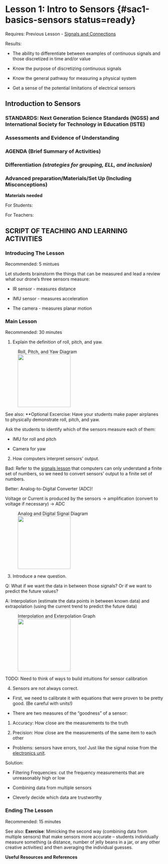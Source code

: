 # Lesson 1: Intro to Sensors {#sac1-basics-sensors status=ready}

<div class='requirements' markdown='1'>

Requires: Previous Lesson - [Signals and Connections](https://docs.duckietown.org/daffy/downloads/duckiesky_high_school/docs-duckiesky_high_school/branch/daffy-develop/doc-duckiesky_high_school/out/electronics_circuitry_signals.html)


Results: 

- The ability to differentiate between examples of continuous signals and those discretized in time and/or value 

- Know the purpose of discretizing continuous signals

- Know the general pathway for measuring a physical system 

- Get a sense of the potential limitations of electrical sensors


</div>

## Introduction to Sensors


### STANDARDS: Next Generation Science Standards (NGSS) and International Society for Technology in Education (ISTE)



### Assessments and Evidence of Understanding


### AGENDA (Brief Summary of Activities)


### Differentiation _(strategies for grouping, ELL, and inclusion)_


### Advanced preparation/Materials/Set Up (Including Misconceptions)

**Materials needed**

For Students:

For Teachers:


## SCRIPT OF TEACHING AND LEARNING ACTIVITIES


### Introducing The Lesson

Recommended: 5 mintues 

Let students brainstorm the things that can be measured and lead a review what our drone’s three sensors measure: 

- IR sensor - measures distance

- IMU sensor - measures acceleration 

- The camera - measures planar motion


### Main Lesson

Recommended: 30 minutes 

1. Explain the definition of roll, pitch, and yaw. 

<figure>
    <figcaption>Roll, Pitch, and Yaw Diagram</figcaption>
    <img style='width:12em' src="https://upload.wikimedia.org/wikipedia/commons/thumb/0/04/Flight_dynamics_with_text_ortho.svg/1200px-Flight_dynamics_with_text_ortho.svg.png"/>
</figure>

See also: **Optional Excercise: Have your students make paper airplanes to physically demonstrate roll, pitch, and yaw. 


Ask the students to identify which of the sensors measure each of them: 

- IMU for roll and pitch 
    
- Camera for yaw 

2. How computers interpret sensors' output. 

Bad: Refer to the [signals lesson](https://docs.duckietown.org/daffy/downloads/duckiesky_high_school/docs-duckiesky_high_school/branch/daffy-develop/doc-duckiesky_high_school/out/electronics_circuitry_signals.html) that computers can only understand a finite set of numbers, so we need to convert sensors' output to a finite set of numbers. 

Better: Analog-to-Digital Converter (ADC)!

Voltage or Current is produced by the sensors -> amplification (convert to voltage if necessary) -> ADC

<figure>
    <figcaption>Analog and Digital Signal Diagram</figcaption>
    <img style='width:12em' src="https://www.allaboutcircuits.com/uploads/articles/An-Introduction-to-Digital-Signal-Processing-(1).png"/>
</figure>

3. Introduce a new question. 

Q: What if we want the data in between those signals? Or if we want to predict the future values?

A: Interpolation (estimate the data points in between known data) and extrapolation (using the current trend to predict the future data)

<figure>
    <figcaption>Interpolation and Exterpolation Graph</figcaption>
    <img style='width:12em' src="https://storage.ning.com/topology/rest/1.0/file/get/2656751898?profile=original"/>
</figure>

TODO: Need to think of ways to build intuitions for sensor calibration

4. Sensors are not always correct. 

- First, we need to calibrate it with equations that were proven to be pretty good. (Be careful with units!)

- There are two measures of the “goodness” of a sensor: 

1. Accuracy: How close are the measurements to the truth

2. Precision: How close are the measurements of the same item to each other 

<!-- could put in graph about accuracy and precision-->

- Problems: sensors have errors, too! Just like the signal noise from the [electronics unit](https://docs.duckietown.org/daffy/downloads/duckiesky_high_school/docs-duckiesky_high_school/branch/daffy-develop/doc-duckiesky_high_school/out/electronics_circuitry_signals.html).

Solution: 

- Filtering Frequencies: cut the frequency measurements that are unreasonably high or low

- Combining data from multiple sensors

- Cleverly decide which data are trustworthy


### Ending The Lesson

Recommended: 15 minutes 

See also: **Exercise**: Mimicking the second way (combining data from multiple sensors) that make sensors more accurate – students individually measure something (a distance, number of jelly beans in a jar, or any other creative activities) and then averaging the individual guesses.  


**Useful Resources and References**
